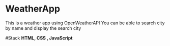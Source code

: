 # WeatherApp
This is a weather app using OpenWeatherAPI
You can be able to search city by name and display the search city

#Stack 
**HTML, CSS , JavaScript**

